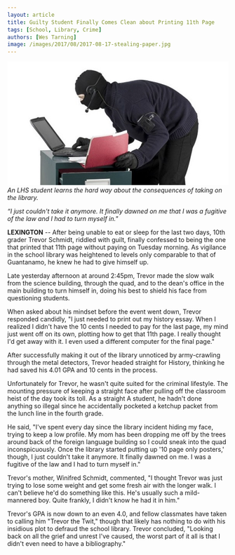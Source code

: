 ```yaml
---
layout: article
title: Guilty Student Finally Comes Clean about Printing 11th Page
tags: [School, Library, Crime]
authors: [Wes Tarning]
image: /images/2017/08/2017-08-17-stealing-paper.jpg
---
```

![An LHS student learns the hard way about the consequences of taking on the library.](/images/2017/08/2017-08-17-stealing-paper.jpg)
*An LHS student learns the hard way about the consequences of taking on the library.*

*“I just couldn't take it anymore. It finally dawned on me that I was a fugitive of the law and I had to turn myself in."*

**LEXINGTON** --  After being unable to eat or sleep for the last two days, 10th grader Trevor Schmidt, riddled with guilt, finally confessed to being the one that printed that 11th page without paying on Tuesday morning. As vigilance in the school library was heightened to levels only comparable to that of Guantanamo, he knew he had to give himself up. 

Late yesterday afternoon at around 2:45pm, Trevor made the slow walk from the science building, through the quad, and to the dean's office in the main building to turn himself in, doing his best to shield his face from questioning students.

When asked about his mindset before the event went down, Trevor responded candidly, "I just needed to print out my history essay. When I realized I didn't have the 10 cents I needed to pay for the last page, my mind just went off on its own, plotting how to get that 11th page. I really thought I'd get away with it. I even used a different computer for the final page." 

After successfully making it out of the library unnoticed by army-crawling through the metal detectors, Trevor headed straight for History, thinking he had saved his 4.01 GPA and 10 cents in the process. 

Unfortunately for Trevor, he wasn't quite suited for the criminal lifestyle. The mounting pressure of keeping a straight face after pulling off the classroom heist of the day took its toll. As a straight A student, he hadn't done anything so illegal since he accidentally pocketed a ketchup packet from the lunch line in the fourth grade.

He said, "I've spent every day since the library incident hiding my face, trying to keep a low profile. My mom has been dropping me off by the trees around back of the foreign language building so I could sneak into the quad inconspicuously. Once the library started putting up '10 page only posters,' though, I just couldn't take it anymore. It finally dawned on me. I was a fugitive of the law and I had to turn myself in." 

Trevor's mother, Winifred Schmidt, commented, "I thought Trevor was just trying to lose some weight and get some fresh air with the longer walk. I can't believe he'd do something like this. He's usually such a mild-mannered boy. Quite frankly, I didn't know he had it in him." 

Trevor's GPA is now down to an even 4.0, and fellow classmates have taken to calling him "Trevor the Twit," though that likely has nothing to do with his insidious plot to defraud the school library. Trevor concluded, "Looking back on all the grief and unrest I've caused, the worst part of it all is that I didn't even need to have a bibliography."

